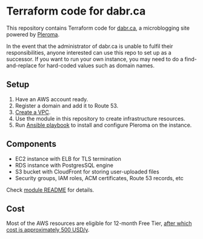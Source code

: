 # Terraform code for dabr.ca

This repository contains Terraform code for [dabr.ca](https://dabr.ca/), a microblogging site powered by [Pleroma](https://pleroma.social/).

In the event that the administrator of dabr.ca is unable to fulfil their responsibilities, anyone interested can use this repo to set up as a successor. If you want to run your own instance, you may need to do a find-and-replace for hard-coded values such as domain names.

## Setup

1. Have an AWS account ready.
2. Register a domain and add it to Route 53.
3. [Create a VPC](https://registry.terraform.io/modules/terraform-aws-modules/vpc/aws/latest).
4. Use the module in this repository to create infrastructure resources.
5. Run [Ansible playbook](https://github.com/dabr-ca/config) to install and configure Pleroma on the instance.

## Components

* EC2 instance with ELB for TLS termination
* RDS instance with PostgresSQL engine
* S3 bucket with CloudFront for storing user-uploaded files
* Security groups, IAM roles, ACM certificates, Route 53 records, etc

Check [module README](./modules/pleroma/README.md) for details.

## Cost

Most of the AWS resources are eligible for 12-month Free Tier, [after which cost is approximately 500 USD/y](https://calculator.aws/#/estimate?id=45a11934bdf6900573ad46263707edfc2ad4d44c).
